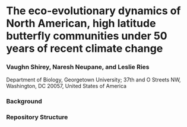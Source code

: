 # The eco-evolutionary dynamics of North American, high latitude butterfly communities under 50 years of recent climate change
### Vaughn Shirey, Naresh Neupane, and Leslie Ries
Department of Biology, Georgetown University; 37th and O Streets NW, Washington, DC 20057, United States of America

### Background

### Repository Structure
 
